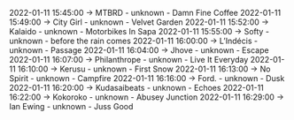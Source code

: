 2022-01-11 15:45:00 -> MTBRD - unknown - Damn Fine Coffee
2022-01-11 15:49:00 -> City Girl - unknown - Velvet Garden
2022-01-11 15:52:00 -> Kalaido - unknown - Motorbikes In Sapa
2022-01-11 15:55:00 -> Softy - unknown - before the rain comes
2022-01-11 16:00:00 -> L’Indécis - unknown - Passage
2022-01-11 16:04:00 -> Jhove - unknown - Escape
2022-01-11 16:07:00 -> Philanthrope - unknown - Live It Everyday
2022-01-11 16:10:00 -> Kerusu - unknown - First Snow
2022-01-11 16:13:00 -> No Spirit - unknown - Campfire
2022-01-11 16:16:00 -> Ford. - unknown - Dusk
2022-01-11 16:20:00 -> Kudasaibeats - unknown - Echoes
2022-01-11 16:22:00 -> Kokoroko - unknown - Abusey Junction
2022-01-11 16:29:00 -> Ian Ewing - unknown - Juss Good
